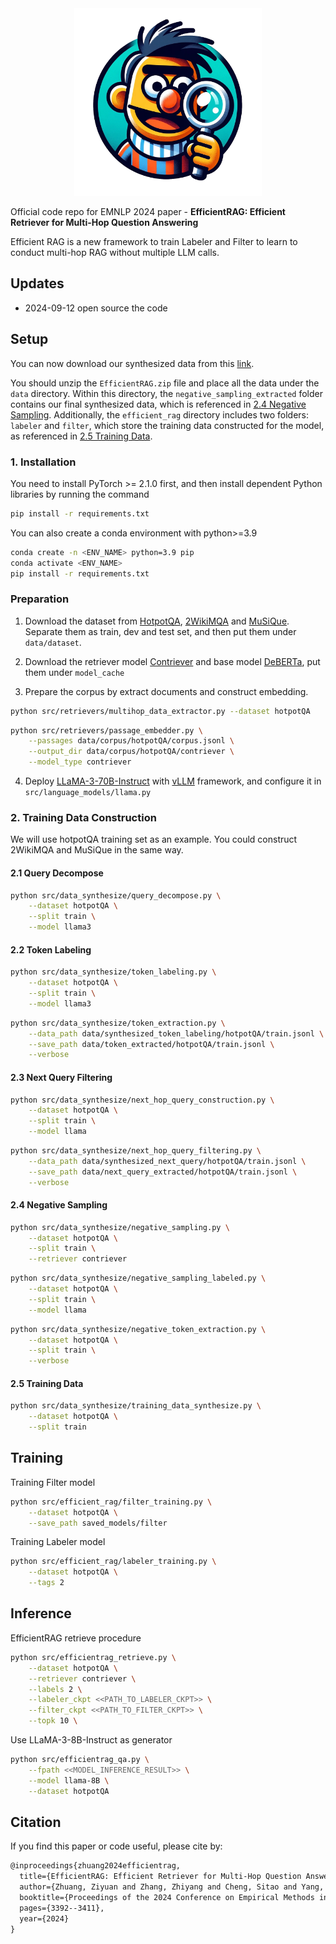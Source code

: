 <div align=center>
    <img src="static/bert_labeler.png" width=300px>
</div>

Official code repo for EMNLP 2024 paper - **EfficientRAG: Efficient Retriever for Multi-Hop Question Answering**

Efficient RAG is a new framework to train Labeler and Filter to learn to conduct multi-hop RAG without multiple LLM calls.

## Updates

* 2024-09-12 open source the code

## Setup

You can now download our synthesized data from this [link](https://box.nju.edu.cn/f/a86b512077c7489b8da3/).

You should unzip the `EfficientRAG.zip` file and place all the data under the `data` directory.
Within this directory, the `negative_sampling_extracted` folder contains our final synthesized data, which is referenced in [2.4 Negative Sampling](https://github.com/NIL-zhuang/EfficientRAG-official?tab=readme-ov-file#24-negative-sampling).
Additionally, the `efficient_rag` directory includes two folders: `labeler` and `filter`, which store the training data constructed for the model, as referenced in [2.5 Training Data](https://github.com/NIL-zhuang/EfficientRAG-official?tab=readme-ov-file#25-training-data).

### 1. Installation

You need to install PyTorch >= 2.1.0 first, and then install dependent Python libraries by running the command

```bash
pip install -r requirements.txt
```

You can also create a conda environment with python>=3.9

```bash
conda create -n <ENV_NAME> python=3.9 pip
conda activate <ENV_NAME>
pip install -r requirements.txt
```

### Preparation

1. Download the dataset from [HotpotQA](https://huggingface.co/datasets/hotpotqa/hotpot_qa), [2WikiMQA](https://github.com/Alab-NII/2wikimultihop) and [MuSiQue](https://huggingface.co/datasets/dgslibisey/MuSiQue). Separate them as train, dev and test set, and then put them under `data/dataset`.

2. Download the retriever model [Contriever](https://huggingface.co/facebook/contriever-msmarco) and base model [DeBERTa](https://huggingface.co/microsoft/deberta-v3-large), put them under `model_cache`

3. Prepare the corpus by extract documents and construct embedding.

```bash
python src/retrievers/multihop_data_extractor.py --dataset hotpotQA
```

```bash
python src/retrievers/passage_embedder.py \
    --passages data/corpus/hotpotQA/corpus.jsonl \
    --output_dir data/corpus/hotpotQA/contriever \
    --model_type contriever
```

4. Deploy [LLaMA-3-70B-Instruct](https://huggingface.co/meta-llama/Meta-Llama-3-70B-Instruct) with [vLLM](https://github.com/vllm-project/vllm) framework, and configure it in `src/language_models/llama.py`

### 2. Training Data Construction

We will use hotpotQA training set as an example. You could construct 2WikiMQA and MuSiQue in the same way.

#### 2.1 Query Decompose

```bash
python src/data_synthesize/query_decompose.py \
    --dataset hotpotQA \
    --split train \
    --model llama3
```

#### 2.2 Token Labeling

```bash
python src/data_synthesize/token_labeling.py \
    --dataset hotpotQA \
    --split train \
    --model llama3
```

```bash
python src/data_synthesize/token_extraction.py \
    --data_path data/synthesized_token_labeling/hotpotQA/train.jsonl \
    --save_path data/token_extracted/hotpotQA/train.jsonl \
    --verbose
```

#### 2.3 Next Query Filtering

```bash
python src/data_synthesize/next_hop_query_construction.py \
    --dataset hotpotQA \
    --split train \
    --model llama
```

```bash
python src/data_synthesize/next_hop_query_filtering.py \
    --data_path data/synthesized_next_query/hotpotQA/train.jsonl \
    --save_path data/next_query_extracted/hotpotQA/train.jsonl \
    --verbose
```

#### 2.4 Negative Sampling

```bash
python src/data_synthesize/negative_sampling.py \
    --dataset hotpotQA \
    --split train \
    --retriever contriever
```

```bash
python src/data_synthesize/negative_sampling_labeled.py \
    --dataset hotpotQA \
    --split train \
    --model llama
```

```bash
python src/data_synthesize/negative_token_extraction.py \
    --dataset hotpotQA \
    --split train \
    --verbose
```

#### 2.5 Training Data

```bash
python src/data_synthesize/training_data_synthesize.py \
    --dataset hotpotQA \
    --split train
```

## Training

Training Filter model

```bash
python src/efficient_rag/filter_training.py \
    --dataset hotpotQA \
    --save_path saved_models/filter
```

Training Labeler model

```bash
python src/efficient_rag/labeler_training.py \
    --dataset hotpotQA \
    --tags 2
```

## Inference

EfficientRAG retrieve procedure

```bash
python src/efficientrag_retrieve.py \
    --dataset hotpotQA \
    --retriever contriever \
    --labels 2 \
    --labeler_ckpt <<PATH_TO_LABELER_CKPT>> \
    --filter_ckpt <<PATH_TO_FILTER_CKPT>> \
    --topk 10 \
```

Use LLaMA-3-8B-Instruct as generator
```bash
python src/efficientrag_qa.py \
    --fpath <<MODEL_INFERENCE_RESULT>> \
    --model llama-8B \
    --dataset hotpotQA
```

## Citation

If you find this paper or code useful, please cite by:

```txt
@inproceedings{zhuang2024efficientrag,
  title={EfficientRAG: Efficient Retriever for Multi-Hop Question Answering},
  author={Zhuang, Ziyuan and Zhang, Zhiyang and Cheng, Sitao and Yang, Fangkai and Liu, Jia and Huang, Shujian and Lin, Qingwei and Rajmohan, Saravan and Zhang, Dongmei and Zhang, Qi},
  booktitle={Proceedings of the 2024 Conference on Empirical Methods in Natural Language Processing},
  pages={3392--3411},
  year={2024}
}
```
